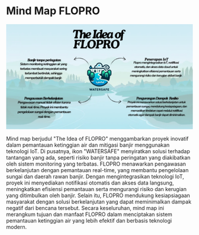 # Mind Map FLOPRO

![Mind Map](https://github.com/RaihanKP10/FLOPRO-Flood-Prevention-and-River-Observation/blob/main/Desain%20Perencanaan/MindMap.jpg)

Mind map berjudul "The Idea of FLOPRO" menggambarkan proyek inovatif dalam pemantauan ketinggian air dan mitigasi banjir menggunakan teknologi IoT. Di pusatnya, ikon "WATERSAFE" menyiratkan solusi terhadap tantangan yang ada, seperti risiko banjir tanpa peringatan yang diakibatkan oleh sistem monitoring yang terbatas. FLOPRO menawarkan pengawasan berkelanjutan dengan pemantauan real-time, yang membantu pengelolaan sungai dan daerah rawan banjir. Dengan mengintegrasikan teknologi IoT, proyek ini menyediakan notifikasi otomatis dan akses data langsung, meningkatkan efisiensi pemantauan serta mengurangi risiko dan kerugian yang ditimbulkan oleh banjir. Selain itu, FLOPRO mendukung kesiapsiagaan masyarakat dengan solusi berkelanjutan yang dapat meminimalkan dampak negatif dari bencana tersebut. Secara keseluruhan, mind map ini merangkum tujuan dan manfaat FLOPRO dalam menciptakan sistem pemantauan ketinggian air yang lebih efektif dan berbasis teknologi modern.
